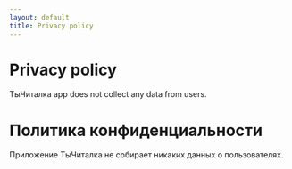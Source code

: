 ```yaml
---
layout: default
title: Privacy policy
---
```

# Privacy policy

ТыЧиталка app does not collect any data from users.

# Политика конфиденциальности

Приложение ТыЧиталка не собирает никаких данных о пользователях.
